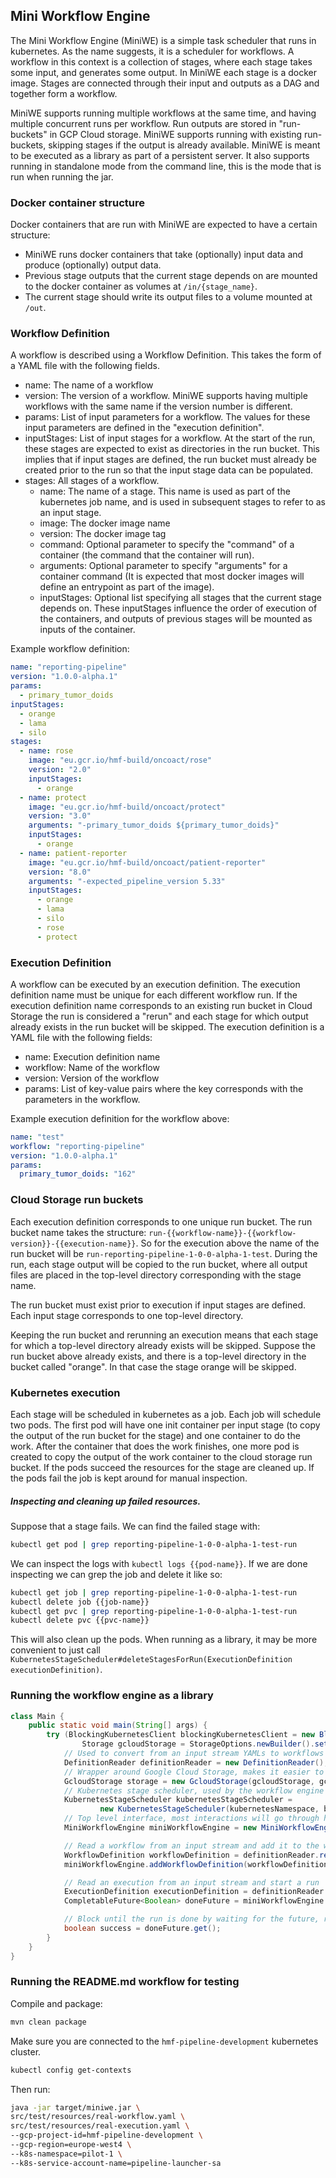 ## Mini Workflow Engine

The Mini Workflow Engine (MiniWE) is a simple task scheduler that runs in kubernetes.
As the name suggests, it is a scheduler for workflows. A workflow in this context is a collection of stages, where each stage takes some
input, and generates some output. In MiniWE each stage is a docker image. Stages are connected through their input and outputs as a DAG and
together form a workflow.

MiniWE supports running multiple workflows at the same time, and having multiple concurrent runs per workflow.
Run outputs are stored in "run-buckets" in GCP Cloud storage. MiniWE supports running with existing run-buckets, skipping stages if the
output is already available.
MiniWE is meant to be executed as a library as part of a persistent server. It also supports running in standalone mode from the command
line, this is the mode that is run when running the jar.

### Docker container structure

Docker containers that are run with MiniWE are expected to have a certain structure:

- MiniWE runs docker containers that take (optionally) input data and produce (optionally) output data.
- Previous stage outputs that the current stage depends on are mounted to the docker container as volumes at `/in/{stage_name}`.
- The current stage should write its output files to a volume mounted at `/out`.

### Workflow Definition

A workflow is described using a Workflow Definition. This takes the form of a YAML file with the following fields.

- name: The name of a workflow
- version: The version of a workflow. MiniWE supports having multiple workflows with the same name if the version number is different.
- params: List of input parameters for a workflow. The values for these input parameters are defined in the "execution definition".
- inputStages: List of input stages for a workflow. At the start of the run, these stages are expected to exist as directories in the run
  bucket. This implies that if input stages are defined, the run bucket must already be created prior to the run so that the input stage
  data can be populated.
- stages: All stages of a workflow.
    - name: The name of a stage. This name is used as part of the kubernetes job name, and is used in subsequent stages to refer to as an
      input stage.
    - image: The docker image name
    - version: The docker image tag
    - command: Optional parameter to specify the "command" of a container (the command that the container will run).
    - arguments: Optional parameter to specify "arguments" for a container command (It is expected that most docker images will define an
      entrypoint as part of the image).
    - inputStages: Optional list specifying all stages that the current stage depends on. These inputStages influence the order of execution
      of the containers, and outputs of previous stages will be mounted as inputs of the container.

Example workflow definition:

```yaml
name: "reporting-pipeline"
version: "1.0.0-alpha.1"
params:
  - primary_tumor_doids
inputStages:
  - orange
  - lama
  - silo
stages:
  - name: rose
    image: "eu.gcr.io/hmf-build/oncoact/rose"
    version: "2.0"
    inputStages:
      - orange
  - name: protect
    image: "eu.gcr.io/hmf-build/oncoact/protect"
    version: "3.0"
    arguments: "-primary_tumor_doids ${primary_tumor_doids}"
    inputStages:
      - orange
  - name: patient-reporter
    image: "eu.gcr.io/hmf-build/oncoact/patient-reporter"
    version: "8.0"
    arguments: "-expected_pipeline_version 5.33"
    inputStages:
      - orange
      - lama
      - silo
      - rose
      - protect
```

### Execution Definition

A workflow can be executed by an execution definition. The execution definition name must be unique for each different workflow run. If the
execution definition name corresponds to an existing run bucket in Cloud Storage the run is considered a "rerun" and each stage for which
output already exists in the run bucket will be skipped. The execution definition is a YAML file with the following fields:

- name: Execution definition name
- workflow: Name of the workflow
- version: Version of the workflow
- params: List of key-value pairs where the key corresponds with the parameters in the workflow.

Example execution definition for the workflow above:

```yaml
name: "test"
workflow: "reporting-pipeline"
version: "1.0.0-alpha.1"
params:
  primary_tumor_doids: "162"
```

### Cloud Storage run buckets

Each execution definition corresponds to one unique run bucket.
The run bucket name takes the structure: `run-{{workflow-name}}-{{workflow-version}}-{{execution-name}}`. So for the execution above the
name of the run bucket will be `run-reporting-pipeline-1-0-0-alpha-1-test`.
During the run, each stage output will be copied to the run bucket, where all output files are placed in the top-level directory
corresponding with the stage name.

The run bucket must exist prior to execution if input stages are defined. Each input stage corresponds to one top-level directory.

Keeping the run bucket and rerunning an execution means that each stage for which a top-level directory already exists will be skipped.
Suppose the run bucket above already exists, and there is a top-level directory in the bucket called "orange". In that case the stage orange
will be skipped.

### Kubernetes execution

Each stage will be scheduled in kubernetes as a job. Each job will schedule two pods. The first pod will have one init container per input
stage (to copy the output of the run bucket for the stage) and one container to do the work. After the container that does the work
finishes, one more pod is created to copy the output of the work container to the cloud storage run bucket. If the pods succeed the
resources for the stage are cleaned up. If the pods fail the job is kept around for manual inspection.

##### Inspecting and cleaning up failed resources.

Suppose that a stage fails. We can find the failed stage with:

```sh
kubectl get pod | grep reporting-pipeline-1-0-0-alpha-1-test-run
```

We can inspect the logs with `kubectl logs {{pod-name}}`. If we are done inspecting we can grep the job and delete it like so:

```sh
kubectl get job | grep reporting-pipeline-1-0-0-alpha-1-test-run
kubectl delete job {{job-name}}
kubectl get pvc | grep reporting-pipeline-1-0-0-alpha-1-test-run
kubectl delete pvc {{pvc-name}}
```

This will also clean up the pods.
When running as a library, it may be more convenient to just
call `KubernetesStageScheduler#deleteStagesForRun(ExecutionDefinition executionDefinition)`.

### Running the workflow engine as a library

```java
class Main {
    public static void main(String[] args) {
        try (BlockingKubernetesClient blockingKubernetesClient = new BlockingKubernetesClient();
                Storage gcloudStorage = StorageOptions.newBuilder().setProjectId(gcpProjectId).build().getService()) {
            // Used to convert from an input stream YAMLs to workflows and executions
            DefinitionReader definitionReader = new DefinitionReader();
            // Wrapper around Google Cloud Storage, makes it easier to create and find buckets for a given run
            GcloudStorage storage = new GcloudStorage(gcloudStorage, gcpRegion);
            // Kubernetes stage scheduler, used by the workflow engine to schedule stages
            KubernetesStageScheduler kubernetesStageScheduler =
                    new KubernetesStageScheduler(kubernetesNamespace, blockingKubernetesClient, kubernetesServiceAccountName);
            // Top level interface, most interactions will go through here
            MiniWorkflowEngine miniWorkflowEngine = new MiniWorkflowEngine(storage, kubernetesStageScheduler);

            // Read a workflow from an input stream and add it to the workflow engine
            WorkflowDefinition workflowDefinition = definitionReader.readWorkflow(workflowYaml);
            miniWorkflowEngine.addWorkflowDefinition(workflowDefinition);

            // Read an execution from an input stream and start a run
            ExecutionDefinition executionDefinition = definitionReader.readExecution(executionYaml);
            CompletableFuture<Boolean> doneFuture = miniWorkflowEngine.findOrStartRun(executionDefinition);

            // Block until the run is done by waiting for the future, returns `true` if the workflow succeeded, `false` otherwise
            boolean success = doneFuture.get();
        }
    }
}
```

### Running the README.md workflow for testing

Compile and package:

```sh
mvn clean package
```

Make sure you are connected to the `hmf-pipeline-development` kubernetes cluster.

```sh
kubectl config get-contexts
```

Then run:

```sh
java -jar target/miniwe.jar \
src/test/resources/real-workflow.yaml \
src/test/resources/real-execution.yaml \
--gcp-project-id=hmf-pipeline-development \
--gcp-region=europe-west4 \
--k8s-namespace=pilot-1 \
--k8s-service-account-name=pipeline-launcher-sa 
```